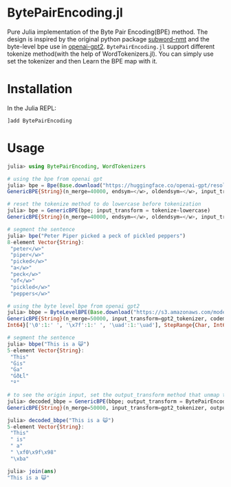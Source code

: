 # BytePairEncoding.jl

Pure Julia implementation of the Byte Pair Encoding(BPE) method. 
The design is inspired by the original python package [subword-nmt](https://github.com/rsennrich/subword-nmt) and the byte-level bpe use in [openai-gpt2](https://github.com/openai/gpt-2). `BytePairEncoding.jl` support different tokenize
method(with the help of WordTokenizers.jl). You can simply use set the tokenizer and then Learn the BPE map with it.


# Installation

In the Julia REPL:

```
]add BytePairEncoding
```


# Usage

```julia
julia> using BytePairEncoding, WordTokenizers

# using the bpe from openai gpt
julia> bpe = Bpe(Base.download("https://huggingface.co/openai-gpt/resolve/main/merges.txt"))
GenericBPE{String}(n_merge=40000, endsym=</w>, oldendsym=</w>, input_transform=tokenize)

# reset the tokenize method to do lowercase before tokenization
julia> bpe = GenericBPE(bpe; input_transform = tokenize∘lowercase)
GenericBPE{String}(n_merge=40000, endsym=</w>, oldendsym=</w>, input_transform=ComposedFunction{typeof(tokenize), typeof(lowercase)}(WordTokenizers.tokenize, lowercase))

# segment the sentence
julia> bpe("Peter Piper picked a peck of pickled peppers")
8-element Vector{String}:
 "peter</w>"
 "piper</w>"
 "picked</w>"
 "a</w>"
 "peck</w>"
 "of</w>"
 "pickled</w>"
 "peppers</w>"

# using the byte level bpe from openai gpt2
julia> bbpe = ByteLevelBPE(Base.download("https://s3.amazonaws.com/models.huggingface.co/bert/gpt2-merges.txt"))
GenericBPE{String}(n_merge=50000, input_transform=gpt2_tokenizer, codemap=BytePairEncoding.CodeMap(StepRange{Char,
Int64}['\0':1:' ', '\x7f':1:' ', '\uad':1:'\uad'], StepRange{Char, Int64}['Ā':1:'Ġ', 'ġ':1:'ł', 'Ń':1:'Ń']))

# segment the sentence
julia> bbpe("This is a 😺")
5-element Vector{String}:
 "This"
 "Ġis"
 "Ġa"
 "ĠðŁĺ"
 "º"

# to see the origin input, set the output_transform method that unmap the codepoint
julia> decoded_bbpe = GenericBPE(bbpe; output_transform = BytePairEncoding.UnMap(bbpe.codemap))
GenericBPE{String}(n_merge=50000, input_transform=gpt2_tokenizer, output_transform=BytePairEncoding.UnMap(BytePairEncoding.CodeMap(StepRange{Char, Int64}['\0':1:' ', '\x7f':1:' ', '\uad':1:'\uad'], StepRange{Char, Int64}['Ā':1:'Ġ', 'ġ':1:'ł', 'Ń':1:'Ń'])), codemap=BytePairEncoding.CodeMap(StepRange{Char, Int64}['\0':1:' ', '\x7f':1:' ', '\uad':1:'\uad'], StepRange{Char, Int64}['Ā':1:'Ġ', 'ġ':1:'ł', 'Ń':1:'Ń']))

julia> decoded_bbpe("This is a 😺")
5-element Vector{String}:
 "This"
 " is"
 " a"
 " \xf0\x9f\x98"
 "\xba"

julia> join(ans)
"This is a 😺"

```
